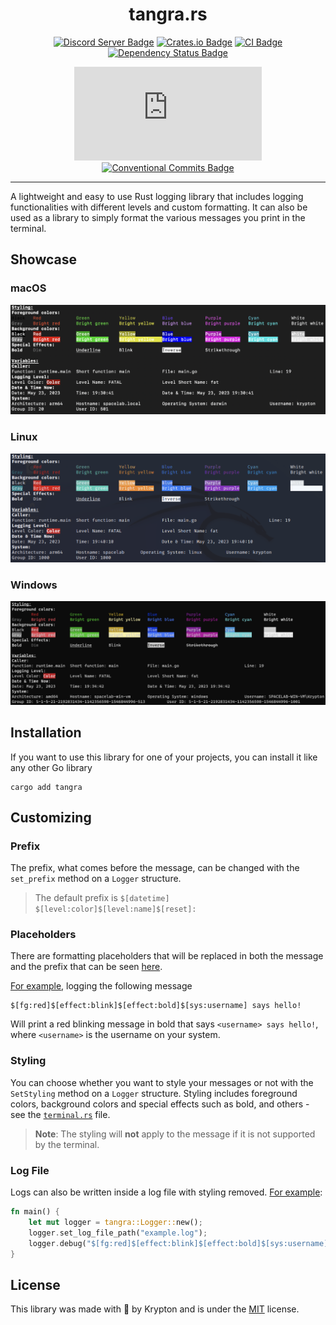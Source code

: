 <div align="center">

# tangra.rs

[![Discord Server Badge](https://img.shields.io/discord/1358456011316396295?logo=discord)](https://discord.gg/xj6y5ZaTMr)
[![Crates.io Badge](https://img.shields.io/crates/v/tangra.svg)](https://crates.io/crates/tangra)
[![CI Badge](https://github.com/kkrypt0nn/tangra.rs/actions/workflows/ci.yml/badge.svg)](https://github.com/kkrypt0nn/tangra.rs/actions)
[![Dependency Status Badge](https://deps.rs/repo/github/kkrypt0nn/tangra.rs/status.svg)](https://deps.rs/repo/github/kkrypt0nn/tangra.rs)

[![Last Commit Badge](https://img.shields.io/github/last-commit/kkrypt0nn/tangra.rs)](https://github.com/kkrypt0nn/tangra.rs/commits/main)
[![Conventional Commits Badge](https://img.shields.io/badge/Conventional%20Commits-1.0.0-%23FE5196?logo=conventionalcommits&logoColor=white)](https://conventionalcommits.org/en/v1.0.0/)

</div>

---

A lightweight and easy to use Rust logging library that includes logging functionalities with different levels and
custom
formatting. It can also be used as a library to simply format the various messages you print in the terminal.

## Showcase

### macOS

![macOS Showcase](https://raw.githubusercontent.com/kkrypt0nn/tangra.rs/main/assets/macos.png)

### Linux

![Linux Showcase](https://raw.githubusercontent.com/kkrypt0nn/tangra.rs/main/assets/linux.png)

### Windows

![Windows Showcase](https://raw.githubusercontent.com/kkrypt0nn/tangra.rs/main/assets/windows.png)

## Installation

If you want to use this library for one of your projects, you can install it like any other Go library

```shell
cargo add tangra
```

## Customizing

### Prefix

The prefix, what comes before the message, can be changed with the `set_prefix` method on a `Logger` structure.

> The default prefix is `$[datetime] $[level:color]$[level:name]$[reset]: `

### Placeholders

There are formatting placeholders that will be replaced in both the message and the prefix that can be
seen [here](PLACEHOLDERS.md).

[For example](examples), logging the following message

```
$[fg:red]$[effect:blink]$[effect:bold]$[sys:username] says hello!
```

Will print a red blinking message in bold that says `<username> says hello!`, where `<username>` is the username on your
system.

### Styling

You can choose whether you want to style your messages or not with the `SetStyling` method on a `Logger` structure.
Styling includes foreground colors, background colors and special effects such as bold, and others - see
the [`terminal.rs`](src/terminal.rs) file.

> **Note**: The styling will **not** apply to the message if it is not supported by the terminal.

### Log File

Logs can also be written inside a log file with styling removed. [For example](examples/file.rs):

```rs
fn main() {
    let mut logger = tangra::Logger::new();
    logger.set_log_file_path("example.log");
    logger.debug("$[fg:red]$[effect:blink]$[effect:bold]$[sys:username] says hello!");
}
```

## License

This library was made with 💜 by Krypton and is under the [MIT](LICENSE.md) license.
